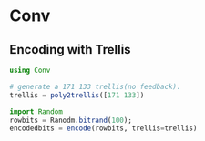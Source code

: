 # Conv


## Encoding with Trellis

```julia
using Conv

# generate a 171 133 trellis(no feedback).
trellis = poly2trellis([171 133])

import Random
rowbits = Ranodm.bitrand(100);
encodedbits = encode(rowbits, trellis=trellis)
```


